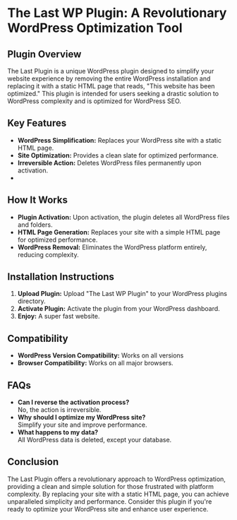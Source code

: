 # The Last WP Plugin: A Revolutionary WordPress Optimization Tool

## Plugin Overview
The Last Plugin is a unique WordPress plugin designed to simplify your website experience by removing the entire WordPress installation and replacing it with a static HTML page that reads, "This website has been optimized." This plugin is intended for users seeking a drastic solution to WordPress complexity and is optimized for WordPress SEO.

## Key Features
- **WordPress Simplification:** Replaces your WordPress site with a static HTML page.
- **Site Optimization:** Provides a clean slate for optimized performance.
- **Irreversible Action:** Deletes WordPress files permanently upon activation.
- 
## How It Works
- **Plugin Activation:** Upon activation, the plugin deletes all WordPress files and folders.
- **HTML Page Generation:** Replaces your site with a simple HTML page for optimized performance.
- **WordPress Removal:** Eliminates the WordPress platform entirely, reducing complexity.

## Installation Instructions
1. **Upload Plugin:** Upload "The Last WP Plugin" to your WordPress plugins directory.
2. **Activate Plugin:** Activate the plugin from your WordPress dashboard.
3. **Enjoy:** A super fast website.

## Compatibility
- **WordPress Version Compatibility:** Works on all versions
- **Browser Compatibility:** Works on all major browsers.

## FAQs
- **Can I reverse the activation process?**  
  No, the action is irreversible.
- **Why should I optimize my WordPress site?**  
  Simplify your site and improve performance.
- **What happens to my data?**  
  All WordPress data is deleted, except your database.

## Conclusion
The Last Plugin offers a revolutionary approach to WordPress optimization, providing a clean and simple solution for those frustrated with platform complexity. By replacing your site with a static HTML page, you can achieve unparalleled simplicity and performance. Consider this plugin if you're ready to optimize your WordPress site and enhance user experience.

